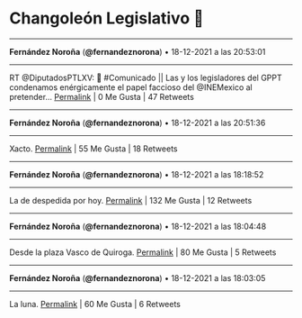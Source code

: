 # Changoleón Legislativo 🙈
*****
**Fernández Noroña** (**@fernandeznorona**) • 18-12-2021 a las 20:53:01
*****
RT @DiputadosPTLXV: 📰 #Comunicado || Las y los legisladores del GPPT condenamos enérgicamente el papel faccioso del @INEMexico al pretender…
[Permalink](https://twitter.com/fernandeznorona/status/1472429743073116168) | 0 Me Gusta | 47 Retweets
*****
**Fernández Noroña** (**@fernandeznorona**) • 18-12-2021 a las 20:51:36
*****
Xacto.
[Permalink](https://twitter.com/fernandeznorona/status/1472429384585957376) | 55 Me Gusta | 18 Retweets
*****
**Fernández Noroña** (**@fernandeznorona**) • 18-12-2021 a las 18:18:52
*****
La de despedida por hoy.
[Permalink](https://twitter.com/fernandeznorona/status/1472390950227955712) | 132 Me Gusta | 12 Retweets
*****
**Fernández Noroña** (**@fernandeznorona**) • 18-12-2021 a las 18:04:48
*****
Desde la plaza Vasco de Quiroga.
[Permalink](https://twitter.com/fernandeznorona/status/1472387408566136834) | 80 Me Gusta | 5 Retweets
*****
**Fernández Noroña** (**@fernandeznorona**) • 18-12-2021 a las 18:03:05
*****
La luna.
[Permalink](https://twitter.com/fernandeznorona/status/1472386975164424192) | 60 Me Gusta | 6 Retweets
